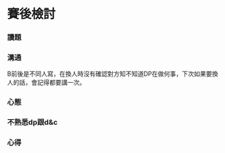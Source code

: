 # 賽後檢討

### 讀題


### 溝通
B前後是不同人寫，在換人時沒有確認對方知不知道DP在做何事，下次如果要換人的話，會記得都要講一次。

### 心態

### 不熟悉dp跟d&c


### 心得
